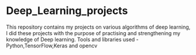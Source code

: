 # Deep_Learning_projects

This repository contains my projects on various algorithms of deep learning, 
I did these projects with the purpose of practising and strengthening my 
knowledge of Deep learning.
Tools and libraries used - Python,TensorFlow,Keras and opencv
